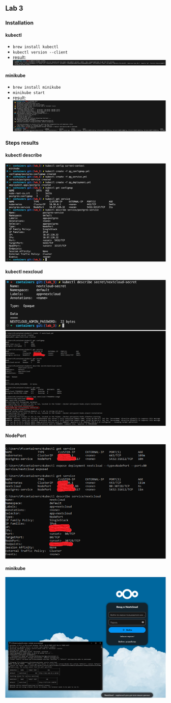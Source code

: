## Lab 3

### Installation 
#### kubectl
- ```brew install kubectl```
- ```kubectl version --client```
- result: ![img](./src/kubectl.png)
#### minikube
- ```brew install minikube```
- ```minikube start``` 
- result: ![img](./src/minikube.png)
### Steps results 
#### kubectl describe 
![img](./src/kubectl_describe.png)

#### kubectl nexcloud
![img](./src/kubectl_nextcloud.png)
![img](./src/kubectlNextcloud.PNG)

#### NodePort
![img](./src/NodePort.PNG)

#### minikube
![img](./src/minicubeNextcloud.PNG)



